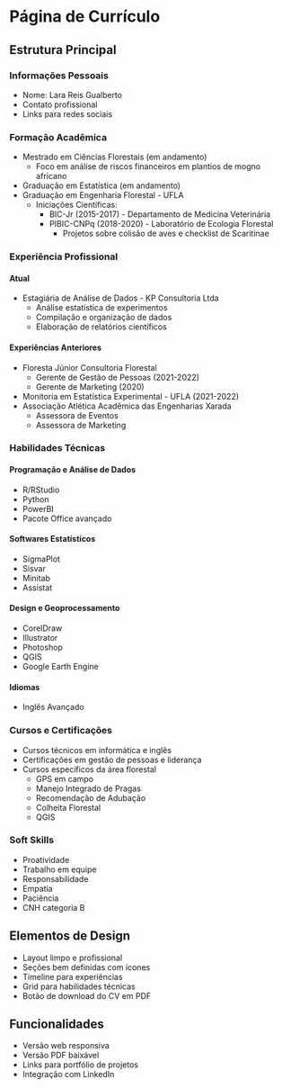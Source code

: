# Página de Currículo

## Estrutura Principal

### Informações Pessoais
- Nome: Lara Reis Gualberto
- Contato profissional
- Links para redes sociais

### Formação Acadêmica
- Mestrado em Ciências Florestais (em andamento)
  - Foco em análise de riscos financeiros em plantios de mogno africano
- Graduação em Estatística (em andamento)
- Graduação em Engenharia Florestal - UFLA
  - Iniciações Científicas:
    - BIC-Jr (2015-2017) - Departamento de Medicina Veterinária
    - PIBIC-CNPq (2018-2020) - Laboratório de Ecologia Florestal
      - Projetos sobre colisão de aves e checklist de Scaritinae

### Experiência Profissional

#### Atual
- Estagiária de Análise de Dados - KP Consultoria Ltda
  - Análise estatística de experimentos
  - Compilação e organização de dados
  - Elaboração de relatórios científicos

#### Experiências Anteriores
- Floresta Júnior Consultoria Florestal
  - Gerente de Gestão de Pessoas (2021-2022)
  - Gerente de Marketing (2020)
- Monitoria em Estatística Experimental - UFLA (2021-2022)
- Associação Atlética Acadêmica das Engenharias Xarada
  - Assessora de Eventos
  - Assessora de Marketing

### Habilidades Técnicas

#### Programação e Análise de Dados
- R/RStudio
- Python
- PowerBI
- Pacote Office avançado

#### Softwares Estatísticos
- SigmaPlot
- Sisvar
- Minitab
- Assistat

#### Design e Geoprocessamento
- CorelDraw
- Illustrator
- Photoshop
- QGIS
- Google Earth Engine

#### Idiomas
- Inglês Avançado

### Cursos e Certificações
- Cursos técnicos em informática e inglês
- Certificações em gestão de pessoas e liderança
- Cursos específicos da área florestal
  - GPS em campo
  - Manejo Integrado de Pragas
  - Recomendação de Adubação
  - Colheita Florestal
  - QGIS

### Soft Skills
- Proatividade
- Trabalho em equipe
- Responsabilidade
- Empatia
- Paciência
- CNH categoria B

## Elementos de Design
- Layout limpo e profissional
- Seções bem definidas com ícones
- Timeline para experiências
- Grid para habilidades técnicas
- Botão de download do CV em PDF

## Funcionalidades
- Versão web responsiva
- Versão PDF baixável
- Links para portfólio de projetos
- Integração com LinkedIn 